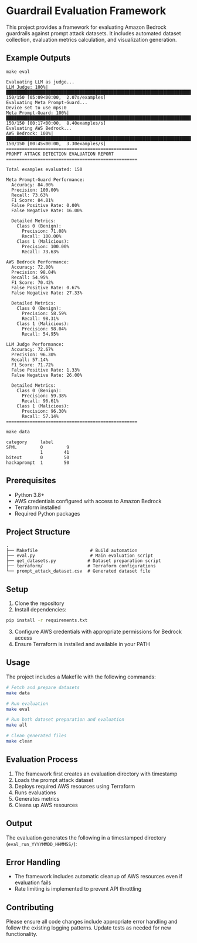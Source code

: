 # Guardrail Evaluation Framework

This project provides a framework for evaluating Amazon Bedrock guardrails against prompt attack datasets. It includes automated dataset collection, evaluation metrics calculation, and visualization generation.

## Example Outputs

`make eval`
```
Evaluating LLM as judge...
LLM Judge: 100%|████████████████████████████████████████████████████████████████████████████████████████████████████████████████| 150/150 [05:09<00:00,  2.07s/examples]
Evaluating Meta Prompt-Guard...
Device set to use mps:0
Meta Prompt-Guard: 100%|████████████████████████████████████████████████████████████████████████████████████████████████████████| 150/150 [00:17<00:00,  8.40examples/s]
Evaluating AWS Bedrock...
AWS Bedrock: 100%|██████████████████████████████████████████████████████████████████████████████████████████████████████████████| 150/150 [00:45<00:00,  3.30examples/s]
==================================================
PROMPT ATTACK DETECTION EVALUATION REPORT
==================================================

Total examples evaluated: 150

Meta Prompt-Guard Performance:
  Accuracy: 84.00%
  Precision: 100.00%
  Recall: 73.63%
  F1 Score: 84.81%
  False Positive Rate: 0.00%
  False Negative Rate: 16.00%

  Detailed Metrics:
    Class 0 (Benign):
      Precision: 71.08%
      Recall: 100.00%
    Class 1 (Malicious):
      Precision: 100.00%
      Recall: 73.63%

AWS Bedrock Performance:
  Accuracy: 72.00%
  Precision: 98.04%
  Recall: 54.95%
  F1 Score: 70.42%
  False Positive Rate: 0.67%
  False Negative Rate: 27.33%

  Detailed Metrics:
    Class 0 (Benign):
      Precision: 58.59%
      Recall: 98.31%
    Class 1 (Malicious):
      Precision: 98.04%
      Recall: 54.95%

LLM Judge Performance:
  Accuracy: 72.67%
  Precision: 96.30%
  Recall: 57.14%
  F1 Score: 71.72%
  False Positive Rate: 1.33%
  False Negative Rate: 26.00%

  Detailed Metrics:
    Class 0 (Benign):
      Precision: 59.38%
      Recall: 96.61%
    Class 1 (Malicious):
      Precision: 96.30%
      Recall: 57.14%
==================================================
```

`make data`

```
category     label
SPML         0         9
             1        41
bitext       0        50
hackaprompt  1        50
```

## Prerequisites

- Python 3.8+
- AWS credentials configured with access to Amazon Bedrock
- Terraform installed
- Required Python packages

## Project Structure

```
.
├── Makefile                    # Build automation
├── eval.py                     # Main evaluation script
├── get_datasets.py            # Dataset preparation script
├── terraform/                 # Terraform configurations
└── prompt_attack_dataset.csv  # Generated dataset file 
```

## Setup

1. Clone the repository
2. Install dependencies:
```bash
pip install -r requirements.txt
```
3. Configure AWS credentials with appropriate permissions for Bedrock access
4. Ensure Terraform is installed and available in your PATH

## Usage

The project includes a Makefile with the following commands:

```bash
# Fetch and prepare datasets
make data

# Run evaluation
make eval

# Run both dataset preparation and evaluation
make all

# Clean generated files
make clean
```

## Evaluation Process

1. The framework first creates an evaluation directory with timestamp
2. Loads the prompt attack dataset
3. Deploys required AWS resources using Terraform
4. Runs evaluations
5. Generates metrics
6. Cleans up AWS resources

## Output

The evaluation generates the following in a timestamped directory (`eval_run_YYYYMMDD_HHMMSS/`):

## Error Handling

- The framework includes automatic cleanup of AWS resources even if evaluation fails
- Rate limiting is implemented to prevent API throttling

## Contributing

Please ensure all code changes include appropriate error handling and follow the existing logging patterns. Update tests as needed for new functionality.